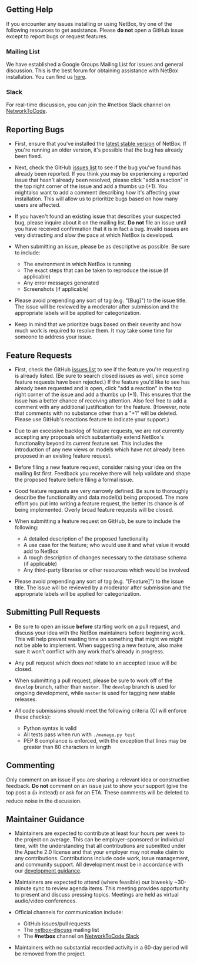 ## Getting Help

If you encounter any issues installing or using NetBox, try one of the
following resources to get assistance. Please **do not** open a GitHub issue
except to report bugs or request features.

### Mailing List

We have established a Google Groups Mailing List for issues and general
discussion. This is the best forum for obtaining assistance with NetBox
installation. You can find us [here](https://groups.google.com/forum/#!forum/netbox-discuss).

### Slack

For real-time discussion, you can join the #netbox Slack channel on [NetworkToCode](https://slack.networktocode.com/).

## Reporting Bugs

* First, ensure that you've installed the [latest stable version](https://github.com/netbox-community/netbox/releases)
of NetBox. If you're running an older version, it's possible that the bug has
already been fixed.

* Next, check the GitHub [issues list](https://github.com/netbox-community/netbox/issues)
to see if the bug you've found has already been reported. If you think you may
be experiencing a reported issue that hasn't already been resolved, please
click "add a reaction" in the top right corner of the issue and add a thumbs
up (+1). You mightalso want to add a comment describing how it's affecting your
installation. This will allow us to prioritize bugs based on how many users are
affected.

* If you haven't found an existing issue that describes your suspected bug,
please inquire about it on the mailing list. **Do not** file an issue until you
have received confirmation that it is in fact a bug. Invalid issues are very
distracting and slow the pace at which NetBox is developed.

* When submitting an issue, please be as descriptive as possible. Be sure to
include:

    * The environment in which NetBox is running
    * The exact steps that can be taken to reproduce the issue (if applicable)
    * Any error messages generated
    * Screenshots (if applicable)

* Please avoid prepending any sort of tag (e.g. "[Bug]") to the issue title.
The issue will be reviewed by a moderator after submission and the appropriate
labels will be applied for categorization.

* Keep in mind that we prioritize bugs based on their severity and how much
work is required to resolve them. It may take some time for someone to address
your issue.

## Feature Requests

* First, check the GitHub [issues list](https://github.com/netbox-community/netbox/issues)
to see if the feature you're requesting is already listed. (Be sure to search
closed issues as well, since some feature requests have been rejected.) If the
feature you'd like to see has already been requested and is open, click "add a
reaction" in the top right corner of the issue and add a thumbs up (+1). This
ensures that the issue has a better chance of receiving attention. Also feel
free to add a comment with any additional justification for the feature.
(However, note that comments with no substance other than a "+1" will be
deleted. Please use GitHub's reactions feature to indicate your support.)

* Due to an excessive backlog of feature requests, we are not currently
accepting any proposals which substantially extend NetBox's functionality
beyond its current feature set. This includes the introduction of any new views
or models which have not already been proposed in an existing feature request.

* Before filing a new feature request, consider raising your idea on the
mailing list first. Feedback you receive there will help validate and shape the
proposed feature before filing a formal issue.

* Good feature requests are very narrowly defined. Be sure to thoroughly
describe the functionality and data model(s) being proposed. The more effort
you put into writing a feature request, the better its chance is of being
implemented. Overly broad feature requests will be closed.

* When submitting a feature request on GitHub, be sure to include the
following:

    * A detailed description of the proposed functionality
    * A use case for the feature; who would use it and what value it would add
      to NetBox
    * A rough description of changes necessary to the database schema (if
      applicable)
    * Any third-party libraries or other resources which would be involved

* Please avoid prepending any sort of tag (e.g. "[Feature]") to the issue
title. The issue will be reviewed by a moderator after submission and the
appropriate labels will be applied for categorization.

## Submitting Pull Requests

* Be sure to open an issue **before** starting work on a pull request, and
discuss your idea with the NetBox maintainers before beginning work. This will
help prevent wasting time on something that might we might not be able to
implement. When suggesting a new feature, also make sure it won't conflict with
any work that's already in progress.

* Any pull request which does _not_ relate to an accepted issue will be closed.

* When submitting a pull request, please be sure to work off of the `develop`
branch, rather than `master`. The `develop` branch is used for ongoing
development, while `master` is used for tagging new stable releases.

* All code submissions should meet the following criteria (CI will enforce
these checks):

    * Python syntax is valid
    * All tests pass when run with `./manage.py test`
    * PEP 8 compliance is enforced, with the exception that lines may be
      greater than 80 characters in length

## Commenting

Only comment on an issue if you are sharing a relevant idea or constructive
feedback. **Do not** comment on an issue just to show your support (give the
top post a :+1: instead) or ask for an ETA. These comments will be deleted to
reduce noise in the discussion.

## Maintainer Guidance

* Maintainers are expected to contribute at least four hours per week to the
  project on average. This can be employer-sponsored or individual time, with
  the understanding that all contributions are submitted under the Apache 2.0
  license and that your employer may not make claim to any contributions.
  Contributions include code work, issue management, and community support. All
  development must be in accordance with our [development guidance](https://netbox.readthedocs.io/en/stable/development/).

* Maintainers are expected to attend (where feasible) our biweekly ~30-minute
  sync to review agenda items. This meeting provides opportunity to present and
  discuss pressing topics. Meetings are held as virtual audio/video conferences.

* Official channels for communication include:

    * GitHub issues/pull requests
    * The [netbox-discuss](https://groups.google.com/forum/#!forum/netbox-discuss) mailing list
    * The **#netbox** channel on [NetworkToCode Slack](https://networktocode.slack.com/)

* Maintainers with no substantial recorded activity in a 60-day period will be
  removed from the project.
